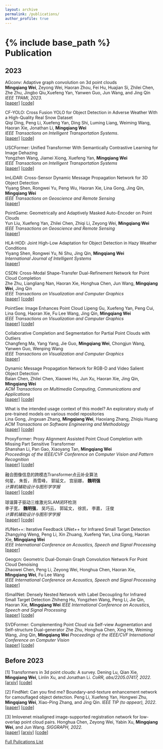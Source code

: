 ```yaml
---
layout: archive
permalink: /publications/
author_profile: true
---
```

{% include base_path %}
Publication
======

2023
-----
AGconv: Adaptive graph convolution on 3d point clouds   
**Mingqiang Wei**, Zeyong Wei, Haoran Zhou, Fei Hu, Huajian Si, Zhilei Chen, Zhe Zhu, Jingbo Qiu,Xuefeng Yan, Yanwen Guo, Jun Wang, and Jing Qin  
*IEEE TPAMI, 2023.*    
[[paper]](https://ieeexplore.ieee.org/abstract/document/10024001) [[code]](https://github.com/hrzhou2/AdaptConv-master)    

CF-YOLO: Cross Fusion YOLO for Object Detection in Adverse Weather With a High-Quality Real Snow Dataset     
Qiqi Ding, Peng Li, Xuefeng Yan, Ding Shi, Luming Liang, Weiming Wang, Haoran Xie, Jonathan Li, **Mingqiang Wei**  
*IEEE Transactions on Intelligent Transportation Systems*.  
[[paper]](https://ieeexplore.ieee.org/abstract/document/10159575)  [[code]](https://github.com/qqding77/CF-YOLO-and-RSOD)  

USCFormer: Unified Transformer With Semantically Contrastive Learning for Image Dehazing     
Yongzhen Wang, Jiamei Xiong, Xuefeng Yan, **Mingqiang Wei**  
*IEEE Transactions on Intelligent Transportation Systems*       
[[paper]](https://ieeexplore.ieee.org/abstract/document/10143384) [[code]](https://github.com/yz-wang/USCFormer)

ImLiDAR: Cross-Sensor Dynamic Message Propagation Network for 3D Object Detection    
Yiyang Shen, Rongwei Yu, Peng Wu, Haoran Xie, Lina Gong, Jing Qin, **Mingqiang Wei**    
*IEEE Transactions on Geoscience and Remote Sensing*    
[[paper]](https://ieeexplore.ieee.org/abstract/document/10268462) 

PointGame: Geometrically and Adaptively Masked Auto-Encoder on Point Clouds  
Yun Liu, Xuefeng Yan, Zhilei Chen, Zhiqi Li, Zeyong Wei, **Mingqiang Wei**  
*IEEE Transactions on Geoscience and Remote Sensing*  
[[paper]](https://ieeexplore.ieee.org/document/10314552) 

HLA-HOD: Joint High-Low Adaptation for Object Detection in Hazy Weather Conditions  
Yiyang Shen, Rongwei Yu, Ni Shu, Jing Qin, **Mingqiang Wei**  
*International Journal of Intelligent Systems*  
[[paper]](https://www.hindawi.com/journals/ijis/2023/3691730/)  

CSDN: Cross-Modal Shape-Transfer Dual-Refinement Network for Point Cloud Completion  
Zhe Zhu, Liangliang Nan, Haoran Xie, Honghua Chen, Jun Wang, **Mingqiang Wei**, Jing Qin  
*IEEE Transactions on Visualization and Computer Graphics*  
[[paper]](https://ieeexplore.ieee.org/abstract/document/10015045) [[code]](https://github.com/czvvd/CSDN-TVCG)

PointSee: Image Enhances Point Cloud
Lipeng Gu, Xuefeng Yan, Peng Cui, Lina Gong, Haoran Xie, Fu Lee Wang, Jing Qin, **Mingqiang Wei**  
*IEEE Transactions on Visualization and Computer Graphics*  
[[paper]](https://ieeexplore.ieee.org/abstract/document/10314798) [[code]](https://github.com/lipeng-gu/PointSee)  

Collaborative Completion and Segmentation for Partial Point Clouds with Outliers  
Changfeng Ma, Yang Yang, Jie Guo, **Mingqiang Wei**, Chongjun Wang, Yanwen Guo, Wenping Wang  
*IEEE Transactions on Visualization and Computer Graphics*  
[[paper]](https://ieeexplore.ieee.org/abstract/document/10301508)  

Dynamic Message Propagation Network for RGB-D and Video Salient Object Detection  
Baian Chen, Zhilei Chen, Xiaowei Hu, Jun Xu, Haoran Xie, Jing Qin, **Mingqiang Wei**  
*ACM Transactions on Multimedia Computing, Communications and Applications*  
[[paper]](https://dl.acm.org/doi/abs/10.1145/3597612) [[code]](https://github.com/chenbaian-cs/DMPNet)

What is the intended usage context of this model? An exploratory study of pre-trained models on various model repositories  
Lina Gong, Jingxuan Zhang, **Mingqiang Wei**, Haoxiang Zhang, Zhiqiu Huang  
*ACM Transactions on Software Engineering and Methodology*  
[[paper]](https://dl.acm.org/doi/abs/10.1145/3569934) [[code]](https://github.com/OpenSELab/modelreuse)

ProxyFormer: Proxy Alignment Assisted Point Cloud Completion with Missing Part Sensitive Transformer  
Shanshan Li, Pan Gao, Xiaoyang Tan, **Mingqiang Wei**    
*Proceedings of the IEEE/CVF Conference on Computer Vision and Pattern Recognition*   
[[paper]](https://openaccess.thecvf.com/content/CVPR2023/html/Li_ProxyFormer_Proxy_Alignment_Assisted_Point_Cloud_Completion_With_Missing_Part_CVPR_2023_paper.html) [[code]](https://github.com/I2-Multimedia-Lab/ProxyFormer)  

融合图像信息的跨模态Transformer点云补全算法  
何星， 朱哲， 燕雪峰， 郭延文， 宫丽娜， **魏明强**  
*计算机辅助设计与图形学学报*  
[[paper]](https://www.jcad.cn/cn/article/id/949c083d-727e-4935-92d7-31ce59c87cce) [[code]](https://github.com/Star-XingHe/ImPoinTr)

球谐算子驱动三维激光SLAM闭环检测  
李子宽， **魏明强**， 吴巧云， 郭延文， 徐凯， 李嘉， 汪俊  
*计算机辅助设计与图形学学报*  
[[paper]](https://www.jcad.cn/cn/article/id/ef19d590-6019-4427-9b38-6bfc5d68b109?viewType=citedby-info) [[code]](https://github.com/Miraclelzk/SH-LCD)

ifUNet++: Iterative Feedback UNet++ for Infrared Small Target Detection  
Zhangying Weng, Peng Li, Xin Zhuang, Xuefeng Yan, Lina Gong, Haoran Xie, **Mingqiang Wei**  
*IEEE International Conference on Acoustics, Speech and Signal Processing*   
[[paper]](https://ieeexplore.ieee.org/abstract/document/10095364)  

Geogcn: Geometric Dual-Domain Graph Convolution Network For Point Cloud Denoising  
Zhaowei Chen, Peng Li, Zeyong Wei, Honghua Chen, Haoran Xie, **Mingqiang Wei**, Fu Lee Wang  
*IEEE International Conference on Acoustics, Speech and Signal Processing*  
[[paper]](https://ieeexplore.ieee.org/abstract/document/10094904) 

ISmallNet: Densely Nested Network with Label Decoupling for Infrared Small Target Detection
Zhiheng Hu, Yongzhen Wang, Peng Li, Jie Qin, Haoran Xie, **Mingqiang Wei**
*IEEE International Conference on Acoustics, Speech and Signal Processing*  
[[paper]](https://ieeexplore.ieee.org/abstract/document/10095519) [[code]]()

SVDFormer: Complementing Point Cloud via Self-view Augmentation and Self-structure Dual-generator
Zhe Zhu, Honghua Chen, Xing He, Weiming Wang, Jing Qin, **Mingqiang Wei**
*Proceedings of the IEEE/CVF International Conference on Computer Vision*  
[[paper]](https://openaccess.thecvf.com/content/ICCV2023/html/Zhu_SVDFormer_Complementing_Point_Cloud_via_Self-view_Augmentation_and_Self-structure_Dual-generator_ICCV_2023_paper.html) [[code]](https://github.com/czvvd/SVDFormer)

Before 2023
-----
[1] Transformers in 3d point clouds: A survey.
Dening Lu, Qian Xie, **Mingqiang Wei**, Linlin Xu, and Jonathan Li.
*CoRR, abs/2205.07417, 2022.*      
[[arxiv]](https://arxiv.org/pdf/2205.07417) [[code]](https://arxiv.org/pdf/2205.07417)  

[2] FindNet: Can you find me? Boundary-and-texture enhancement network for camouflaged object detection.
Peng Li, Xuefeng Yan, Hongwei Zhu, **Mingqiang Wei**, Xiao-Ping Zhang, and Jing Qin.
*IEEE TIP (to appear), 2022.*     
[[paper]](https://ieeexplore.ieee.org/stamp/stamp.jsp?tp=&arnumber=9923635) [[code]](https://ieeexplore.ieee.org/stamp/stamp.jsp?tp=&arnumber=9923635)  

[3] Imlovenet misaligned image-supported registration network for low-overlap point cloud pairs.
Honghua Chen, Zeyong Wei, Yabin Xu, **Mingqiang Wei**, and Jun Wang.
*SIGGRAPH, 2022.*      
[[paper]](https://dl.acm.org/doi/pdf/10.1145/3528233.3530744) [[arxiv]](https://arxiv.org/abs/2207.00826) [[code]](https://arxiv.org/abs/2207.00826)  


[Full Pulications List](https://scholar.google.com/citations?user=TdrJj8MAAAAJ&hl=en)

